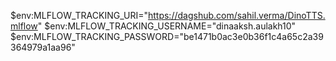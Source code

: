 $env:MLFLOW_TRACKING_URI="https://dagshub.com/sahil.verma/DinoTTS.mlflow"
$env:MLFLOW_TRACKING_USERNAME="dinaaksh.aulakh10"
$env:MLFLOW_TRACKING_PASSWORD="be1471b0ac3e0b36f1c4a65c2a39364979a1aa96" 